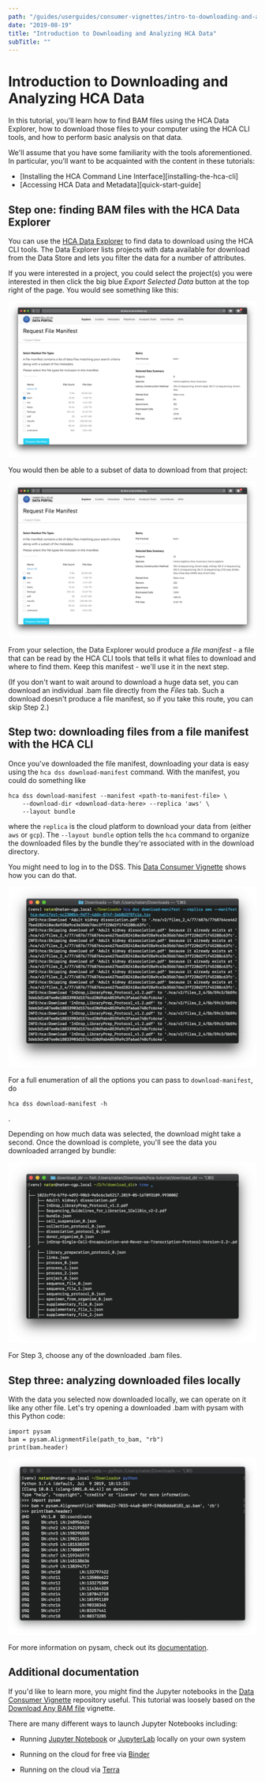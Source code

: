 ```yaml
---
path: "/guides/userguides/consumer-vignettes/intro-to-downloading-and-analyzing"
date: "2019-08-19"
title: "Introduction to Downloading and Analyzing HCA Data"
subTitle: ""
---
```


# Introduction to Downloading and Analyzing HCA Data

In this tutorial, you'll learn how to find BAM files using the HCA Data
Explorer, how to download those files to your computer using the HCA CLI
tools, and how to perform basic analysis on that data.

We'll assume that you have some familiarity with the tools aforementioned.
In particular, you'll want to be acquainted with the content in these
tutorials:

- [Installing the HCA Command Line Interface][installing-the-hca-cli]
- [Accessing HCA Data and Metadata][quick-start-guide]


## Step one: finding BAM files with the HCA Data Explorer

You can use the [HCA Data Explorer][explorer] to find data to download using
the HCA CLI tools. The Data Explorer lists projects with data available
for download from the Data Store and lets you filter the data for a number of
attributes.

If you were interested in a project, you could select the project(s) you were
interested in then click the big blue *Export Selected Data* button at the top
right of the page. You would see something like this:

![Choosing how to download selected data](_images/basic-request_manifest.png)

You would then be able to a subset of data to download from that project:

![Choosing file types to download from selected bundles](_images/basic-select_type.png)

From your selection, the Data Explorer would produce a *file manifest* - a
file that can be read by the HCA CLI tools that tells it what files to download
and where to find them. Keep this manifest - we'll use it in the next step.

(If you don't want to wait around to download a huge data set, you can download
an individual .bam file directly from the *Files* tab. Such a download doesn't
produce a file manifest, so if you take this route, you can skip Step 2.)


## Step two: downloading files from a file manifest with the HCA CLI

Once you've downloaded the file manifest, downloading your data is easy using
the `hca dss download-manifest` command. With the manifest, you could do
something like

    hca dss download-manifest --manifest <path-to-manifest-file> \
        --download-dir <download-data-here> --replica 'aws' \
        --layout bundle

where the `replica` is the cloud platform to download your data from (either
`aws` or `gcp`). The `--layout bundle` option tells the `hca` command to
organize the downloaded files by the bundle they're associated with in
the download directory.

You might need to log in to the DSS. This [Data Consumer Vignette][login]
shows how you can do that.

![Running `hca dss download-manifest`](_images/basic-download_manifest.png)

For a full enumeration of all the options you can pass to `download-manifest`,
do

    hca dss download-manifest -h

.

Depending on how much data was selected, the download might take a second. Once
the download is complete, you'll see the data you downloaded arranged by
bundle:

![Preview of downloaded files](_images/basic-downloaded_files.png)

For Step 3, choose any of the downloaded .bam files.


## Step three: analyzing downloaded files locally

With the data you selected now downloaded locally, we can operate on it like
any other file. Let's try opening a downloaded .bam with pysam with this Python
code:

    import pysam
    bam = pysam.AlignmentFile(path_to_bam, "rb")
    print(bam.header)

![Opening a .bam with pysam](_images/basic-pysam.png)

For more information on pysam, check out its [documentation][pysam].


## Additional documentation

If you'd like to learn more, you might find the Jupyter notebooks in the
[Data Consumer Vignette][dcv] repository useful. This tutorial was loosely
based on the [Download Any BAM file][download-bam] vignette.

There are many different ways to launch Jupyter Notebooks including:

* Running [Jupyter Notebook](https://jupyter.org/) or [JupyterLab][JupyterLab]
  locally on your own system
* Running on the cloud for free via [Binder](https://mybinder.org/)
* Running on the cloud via [Terra](https://terra.bio/)


  [login]: https://github.com/HumanCellAtlas/data-consumer-vignettes/blob/master/Login%20to%20the%20DSS/Log%20In.ipynb
  [explorer]: https://data.humancellatlas.org/explore/projects
  [dcv]: https://github.com/HumanCellAtlas/data-consumer-vignettes
  [download-bam]: https://github.com/HumanCellAtlas/data-consumer-vignettes/tree/master/Download%20Any%20BAM%20File
  [pysam]: https://pysam.readthedocs.io/en/latest/api.html
  [JupyterLab]: https://blog.jupyter.org/jupyterlab-is-ready-for-users-5a6f039b8906
